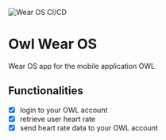 ![Wear OS CI/CD](https://github.com/MyWatcher/wearOsApp/actions/workflows/cicd.yml/badge.svg)

# Owl Wear OS

Wear OS app for the mobile application OWL

## Functionalities
- [x] login to your OWL account
- [x] retrieve user heart rate
- [x] send heart rate data to your OWL account
